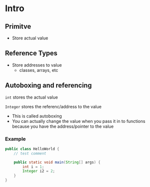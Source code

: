 # Intro

## Primitve

- Store actual value

## Reference Types

- Store addresses to value
  - classes, arrays, etc

## Autoboxing and referencing

`int` stores the actual value

`Integer` stores the referenc/address to the value

- This is called autoboxing
- You can actually change the value when you pass it in to functions because you have the address/pointer to the value

### Example

```java
public class HelloWorld {
    // test comment

    public static void main(String[] args) {
        int i = 1;
        Integer i2 = 2;
    }
}
```
